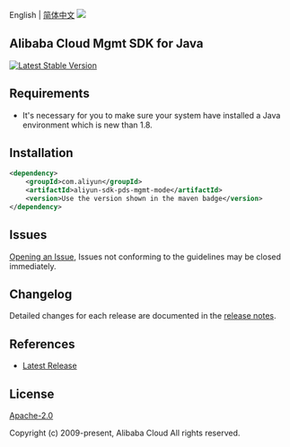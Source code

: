 English | [简体中文](README-CN.md)
![](https://aliyunsdk-pages.alicdn.com/icons/AlibabaCloud.svg)

## Alibaba Cloud Mgmt SDK for Java
[![Latest Stable Version](https://img.shields.io/maven-central/v/com.aliyun/aliyun-sdk-pds-mgmt-mode.svg?label=Maven%20Central)](https://search.maven.org/search?q=g:%22com.aliyun%22%20AND%20a:%22aliyun-sdk-pds-mgmt-mode%22)

## Requirements
- It's necessary for you to make sure your system have installed a Java environment which is new than 1.8.

## Installation

```xml
<dependency>
    <groupId>com.aliyun</groupId>
    <artifactId>aliyun-sdk-pds-mgmt-mode</artifactId>
    <version>Use the version shown in the maven badge</version>
</dependency>
```

## Issues
[Opening an Issue](https://github.com/aliyun/alibabacloud-pds-sdk/issues/new), Issues not conforming to the guidelines may be closed immediately.

## Changelog
Detailed changes for each release are documented in the [release notes](./ChangeLog.txt).

## References
* [Latest Release](https://github.com/aliyun/alibabacloud-pds-sdk/tree/master/mgmt/java)

## License
[Apache-2.0](http://www.apache.org/licenses/LICENSE-2.0)

Copyright (c) 2009-present, Alibaba Cloud All rights reserved.